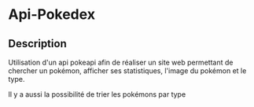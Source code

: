# Api-Pokedex

## Description

Utilisation d'un api pokeapi afin de réaliser un site web permettant de chercher un pokémon, afficher ses statistiques, l'image du pokémon et le type.

Il y a aussi la possibilité de trier les pokémons par type
